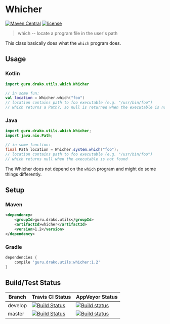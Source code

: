 # Whicher

[![Maven Central](https://img.shields.io/maven-central/v/guru.drako.utils/whicher.svg)](https://repo1.maven.org/maven2/guru/drako/utils/whicher/)
[![license](https://img.shields.io/github/license/Drako/whicher.svg)](http://www.apache.org/licenses/LICENSE-2.0.txt)

> which -- locate a program file in the user's path

This class basically does what the `which` program does.

## Usage

### Kotlin

```kotlin
import guru.drako.utils.which.Whicher

// in some fun:
val location = Whicher.which("foo")
// location contains path to foo executable (e.g. "/usr/bin/foo")
// which returns a Path?, so null is returned when the executable is not found
```

### Java

```java
import guru.drako.utils.which.Whicher;
import java.nio.Path;

// in some function:
final Path location = Whicher.system.which("foo");
// location contains path to foo executable (e.g. "/usr/bin/foo")
// which returns null when the executable is not found
```

The Whicher does not depend on the `which` program and might do
some things differently.

## Setup

### Maven

```xml
<dependency>
    <groupId>guru.drako.utils</groupId>
    <artifactId>whicher</artifactId>
    <version>1.2</version>
</dependency>
```

### Gradle

```groovy
dependencies {
    compile 'guru.drako.utils:whicher:1.2'
}
```

## Build/Test Status

Branch | Travis CI Status | AppVeyor Status
--- | --- | ---
develop | [![Build Status](https://travis-ci.org/Drako/whicher.svg?branch=develop)](https://travis-ci.org/Drako/whicher) | [![Build status](https://ci.appveyor.com/api/projects/status/ubl028x4m33qpukw/branch/develop?svg=true)](https://ci.appveyor.com/project/Drako/whicher/branch/develop)
master | [![Build Status](https://travis-ci.org/Drako/whicher.svg?branch=master)](https://travis-ci.org/Drako/whicher) | [![Build status](https://ci.appveyor.com/api/projects/status/ubl028x4m33qpukw/branch/master?svg=true)](https://ci.appveyor.com/project/Drako/whicher/branch/master)
